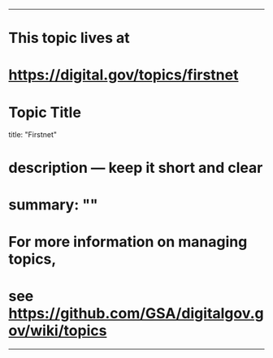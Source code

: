 
---
# This topic lives at
# https://digital.gov/topics/firstnet

# Topic Title
title: "Firstnet"

# description — keep it short and clear
# summary: ""


# For more information on managing topics,
# see https://github.com/GSA/digitalgov.gov/wiki/topics
---